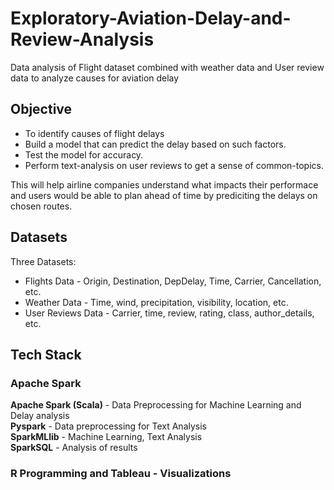 # Exploratory-Aviation-Delay-and-Review-Analysis
Data analysis of Flight dataset combined with weather data and User review data to analyze causes for aviation delay 

## Objective
- To identify causes of flight delays
- Build a model that can predict the delay based on such factors.
- Test the model for accuracy.
- Perform text-analysis on user reviews to get a sense of common-topics.

This will help airline companies understand what impacts their performace and users would be able to plan ahead
of time by prediciting the delays on chosen routes.

## Datasets

Three Datasets:

- Flights Data - Origin, Destination, DepDelay, Time, Carrier, Cancellation, etc.
- Weather Data - Time, wind, precipitation, visibility, location, etc.
- User Reviews Data - Carrier, time, review, rating, class, author_details, etc.

## Tech Stack

### Apache Spark

**Apache Spark (Scala)** - Data Preprocessing for Machine Learning and Delay analysis    
**Pyspark** - Data preprocessing for Text Analysis    
**SparkMLlib** - Machine Learning, Text Analysis    
**SparkSQL** - Analysis of results    

### R Programming and Tableau - Visualizations


